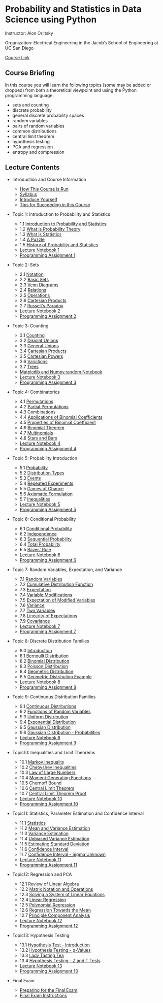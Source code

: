 # Probability and Statistics in Data Science using Python


Instructor: Alon Orlitsky

Organization: Electrical Engineering in the Jacob’s School of Engineering at UC San Diego

[Course Link](https://courses.edx.org/courses/course-v1:UCSanDiegoX+DSE210x+1T2020/course/)


## Course Briefing

In this course you will learn the following topics (some may be added or dropped) from both a theoretical viewpoint and using the Python programming language:

+ sets and counting
+ discrete probability
+ general discrete probability spaces
+ random variables
+ pairs of random variables
+ common distributions
+ central limit theorem
+ hypothesis testing
+ PCA and regression
+ entropy and compression


## Lecture Contents

+ Introduction and Course Information
  + [How This Course is Run](./00-CourseInfo.md#)
  + [Syllabus](./00-CourseInfo.md#)
  + [Introduce Yourself](./00-CourseInfo.md#)
  + [Tips for Succeeding in this Course](./00-CourseInfo.md#)


+ Topic 1: Introduction to Probability and Statistics
  + 1.1 [Introduction to Probability and Statistics](./01-Intro.md#)
  + 1.2 [What is Probability Theory](./01-Intro.md#)
  + 1.3 [What is Statistics](./01-Intro.md#)
  + 1.4 [A Puzzle](./01-Intro.md#)
  + 1.5 [History of Probability and Statistics](./01-Intro.md#)
  + [Lecture Notebook 1](./01-Intro.md#)
  + [Programming Assignment 1](./01-Intro.md#)


+ Topic 2: Sets
  + 2.1 [Notation](./02-Sets.md#)
  + 2.2 [Basic Sets](./02-Sets.md#)
  + 2.3 [Venn Diagrams](./02-Sets.md#)
  + 2.4 [Relations](./02-Sets.md#)
  + 2.5 [Operations](./02-Sets.md#)
  + 2.6 [Cartesian Products](./02-Sets.md#)
  + 2.7 [Russell's Paradox](./02-Sets.md#)
  + [Lecture Notebook 2](./02-Sets.md#)
  + [Programming Assignment 2](./02-Sets.md#)


+ Topic 3: Counting
  + 3.1 [Counting](./03-Counting.md#)
  + 3.2 [Disjoint Unions](./03-Counting.md#)
  + 3.3 [General Unions](./03-Counting.md#)
  + 3.4 [Cartesian Products](./03-Counting.md#)
  + 3.5 [Cartesian Powers](./03-Counting.md#)
  + 3.6 [Variations](./03-Counting.md#)
  + 3.7 [Trees](./03-Counting.md#)
  + [Matplotlib and Numpy.random Notebook](./03-Counting.md#)
  + [Lecture Notebook 3](./03-Counting.md#)
  + [Programming Assignment 3](./03-Counting.md#)


+ Topic 4: Combinatorics
  + 4.1 [Permutations](./04-Combinatorics.md#)
  + 4.2 [Partial Permutations](./04-Combinatorics.md#)
  + 4.3 [Combinations](./04-Combinatorics.md#)
  + 4.4 [Applications of Binomial Coefficients](./04-Combinatorics.md#)
  + 4.5 [Properties of Binomial Coefficient](./04-Combinatorics.md#)
  + 4.6 [Binomial Theorem](./04-Combinatorics.md#)
  + 4.7 [Multinomials](./04-Combinatorics.md#)
  + 4.8 [Stars and Bars](./04-Combinatorics.md#)
  + [Lecture Notebook 4](./04-Combinatorics.md#)
  + [Programming Assignment 4](./04-Combinatorics.md#)


+ Topic 5: Probability Introduction
  + 5.1 [Probability](./05-probIntro.md#)
  + 5.2 [Distribution Types](./05-probIntro.md#)
  + 5.3 [Events](./05-probIntro.md#)
  + 5.4 [Repeated Experiments](./05-probIntro.md#)
  + 5.5 [Games of Chance](./05-probIntro.md#)
  + 5.6 [Axiomatic Formulation](./05-probIntro.md#)
  + 5.7 [Inequalities](./05-probIntro.md#)
  + [Lecture Notebook 5](./05-probIntro.md#)
  + [Programming Assignment 5](./05-probIntro.md#)


+ Topic 6: Conditional Probability
  + 6.1 [Conditional Probability](./06-CondProb.md#)
  + 6.2 [Independence](./06-CondProb.md#)
  + 6.3 [Sequential Probability](./06-CondProb.md#)
  + 6.4 [Total Probability](./06-CondProb.md#)
  + 6.5 [Bayes' Rule](./06-CondProb.md#)
  + [Lecture Notebook 6](./06-CondProb.md#)
  + [Programming Assignment 6](./06-CondProb.md#)


+ Topic 7: Random Variables, Expectation, and Variance
  + 7.1 [Random Variables](./07-RvMeanVar.md#)
  + 7.2 [Cumulative Distribution Function](./07-RvMeanVar.md#)
  + 7.3 [Expectation](./07-RvMeanVar.md#)
  + 7.4 [Variable Modifications](./07-RvMeanVar.md#)
  + 7.5 [Expectation of Modified Variables](./07-RvMeanVar.md#)
  + 7.6 [Variance](./07-RvMeanVar.md#)
  + 7.7 [Two Variables](./07-RvMeanVar.md#)
  + 7.8 [Linearity of Expectations](./07-RvMeanVar.md#)
  + 7.9 [Covariance](./07-RvMeanVar.md#)
  + [Lecture Notebook 7](./07-RvMeanVar.md#)
  + [Programming Assignment 7](./07-RvMeanVar.md#)


+ Topic 8: Discrete Distribution Families
  + 8.0 [Introduction](./08-DiscreteDist.md#)
  + 8.1 [Bernoulli Distribution](./08-DiscreteDist.md#)
  + 8.2 [Binomial Distribution](./08-DiscreteDist.md#)
  + 8.3 [Poisson Distribution](./08-DiscreteDist.md#)
  + 8.4 [Geometric Distribution](./08-DiscreteDist.md#)
  + 8.5 [Geometric Distribution Example](./08-DiscreteDist.md#)
  + [Lecture Notebook 8](./08-DiscreteDist.md#)
  + [Programming Assignment 8](./08-DiscreteDist.md#)


+ Topic 9: Continuous Distribution Families
  + 9.1 [Continuous Distributions](./09-ContDist.md#)
  + 9.2 [Functions of Random Variables](./09-ContDist.md#)
  + 9.3 [Uniform Distribution](./09-ContDist.md#)
  + 9.4 [Exponential Distribution](./09-ContDist.md#)
  + 9.5 [Gaussian Distribution](./09-ContDist.md#)
  + 9.6 [Gaussian Distribution - Probabilities](./09-ContDist.md#)
  + [Lecture Notebook 9](./09-ContDist.md#)
  + [Programming Assignment 9](./09-ContDist.md#)


+ Topic10: Inequalities and Limit Theorems
  + 10.1 [Markov Inequality](./10-InequLimit.md#)
  + 10.2 [Chebyshev Inequalities](./10-InequLimit.md#)
  + 10.3 [Law of Large Numbers](./10-InequLimit.md#)
  + 10.4 [Moment Generating Functions](./10-InequLimit.md#)
  + 10.5 [Chernoff Bound](./10-InequLimit.md#)
  + 10.6 [Central Limit Theorem](./10-InequLimit.md#)
  + 10.7 [Central Limit Theorem Proof](./10-InequLimit.md#)
  + [Lecture Notebook 10](./10-InequLimit.md#)
  + [Programming Assignment 10](./10-InequLimit.md#)


+ Topic11: Statistics, Parameter Estimation and Confidence Interval
  + 11.1 [Statistics](./11-StatEstCI.md#)
  + 11.2 [Mean and Variance Estimation](./11-StatEstCI.md#)
  + 11.3 [Variance Estimation](./11-StatEstCI.md#)
  + 11.4 [Unbiased Variance Estimation](./11-StatEstCI.md#)
  + 11.5 [Estimating Standard Deviation](./11-StatEstCI.md#)
  + 11.6 [Confidence Interval](./11-StatEstCI.md#)
  + 11.7 [Confidence Interval - Sigma Unknown](./11-StatEstCI.md#)
  + [Lecture Notebook 11](./11-StatEstCI.md#)
  + [Programming Assignment 11](./11-StatEstCI.md#)


+ Topic12: Regression and PCA
  + 12.1 [Review of Linear Algebra](./12-RegPCA.md#)
  + 12.2 [Matrix Notation and Operations](./12-RegPCA.md#)
  + 12.3 [Solving a System of Linear Equations](./12-RegPCA.md#)
  + 12.4 [Linear Regression](./12-RegPCA.md#)
  + 12.5 [Polynomial Regression](./12-RegPCA.md#)
  + 12.6 [Regression Towards the Mean](./12-RegPCA.md#)
  + 12.7 [Principle Component Analysis](./12-RegPCA.md#)
  + [Lecture Notebook 12](./12-RegPCA.md#)
  + [Programming Assignment 12](./12-RegPCA.md#)


+ Topic13: Hypothesis Testing
  + 13.1 [Hypothesis Test - Introduction](./13-Hypothesis.md#)
  + 13.2 [Hypothesis Testing - p-Values](./13-Hypothesis.md#)
  + 13.3 [Lady Tasting Tea](./13-Hypothesis.md#)
  + 13.4 [Hypothesis Testing - Z and T Tests](./13-Hypothesis.md#)
  + [Lecture Notebook 13](./13-Hypothesis.md#)
  + [Programming Assignment 13](./13-Hypothesis.md#)
 
 
+ Final Exam
  + [Preparing for the Final Exam](./14-Final.md)
  + [Final Exam Instructions](./14-Final.md)





